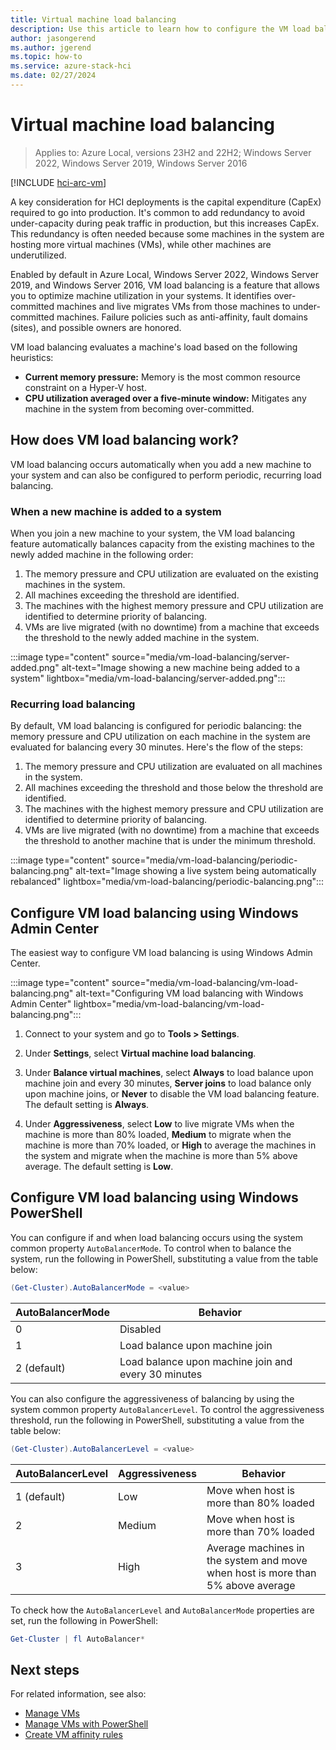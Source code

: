 ```yaml
---
title: Virtual machine load balancing
description: Use this article to learn how to configure the VM load balancing feature in Azure Local and Windows Server.
author: jasongerend
ms.author: jgerend
ms.topic: how-to
ms.service: azure-stack-hci
ms.date: 02/27/2024
---
```

# Virtual machine load balancing

> Applies to: Azure Local, versions 23H2 and 22H2; Windows Server 2022, Windows Server 2019, Windows Server 2016

[!INCLUDE [hci-arc-vm](../../hci/includes/hci-arc-vm.md)]

A key consideration for HCI deployments is the capital expenditure (CapEx) required to go into production. It's common to add redundancy to avoid under-capacity during peak traffic in production, but this increases CapEx. This redundancy is often needed because some machines in the system are hosting more virtual machines (VMs), while other machines are underutilized.

Enabled by default in Azure Local, Windows Server 2022, Windows Server 2019, and Windows Server 2016, VM load balancing is a feature that allows you to optimize machine utilization in your systems. It identifies over-committed machines and live migrates VMs from those machines to under-committed machines. Failure policies such as anti-affinity, fault domains (sites), and possible owners are honored.

VM load balancing evaluates a machine's load based on the following heuristics:

- **Current memory pressure:** Memory is the most common resource constraint on a Hyper-V host.
- **CPU utilization averaged over a five-minute window:** Mitigates any machine in the system from becoming over-committed.

## How does VM load balancing work?

VM load balancing occurs automatically when you add a new machine to your system and can also be configured to perform periodic, recurring load balancing.

### When a new machine is added to a system

When you join a new machine to your system, the VM load balancing feature automatically balances capacity from the existing machines to the newly added machine in the following order:

1. The memory pressure and CPU utilization are evaluated on the existing machines in the system.
2. All machines exceeding the threshold are identified.
3. The machines with the highest memory pressure and CPU utilization are identified to determine priority of balancing.
4. VMs are live migrated (with no downtime) from a machine that exceeds the threshold to the newly added machine in the system.

:::image type="content" source="media/vm-load-balancing/server-added.png" alt-text="Image showing a new machine being added to a system" lightbox="media/vm-load-balancing/server-added.png":::

### Recurring load balancing

By default, VM load balancing is configured for periodic balancing: the memory pressure and CPU utilization on each machine in the system are evaluated for balancing every 30 minutes. Here's the flow of the steps:

1. The memory pressure and CPU utilization are evaluated on all machines in the system.
2. All machines exceeding the threshold and those below the threshold are identified.
3. The machines with the highest memory pressure and CPU utilization are identified to determine priority of balancing.
4. VMs are live migrated (with no downtime) from a machine that exceeds the threshold to another machine that is under the minimum threshold.

:::image type="content" source="media/vm-load-balancing/periodic-balancing.png" alt-text="Image showing a live system being automatically rebalanced" lightbox="media/vm-load-balancing/periodic-balancing.png":::

## Configure VM load balancing using Windows Admin Center

The easiest way to configure VM load balancing is using Windows Admin Center. 

:::image type="content" source="media/vm-load-balancing/vm-load-balancing.png" alt-text="Configuring VM load balancing with Windows Admin Center" lightbox="media/vm-load-balancing/vm-load-balancing.png":::

1. Connect to your system and go to **Tools > Settings**.

2. Under **Settings**, select **Virtual machine load balancing**.

3. Under **Balance virtual machines**, select **Always** to load balance upon machine join and every 30 minutes, **Server joins** to load balance only upon machine joins, or **Never** to disable the VM load balancing feature. The default setting is **Always**.

4. Under **Aggressiveness**, select **Low** to live migrate VMs when the machine is more than 80% loaded, **Medium** to migrate when the machine is more than 70% loaded, or **High** to average the machines in the system and migrate when the machine is more than 5% above average. The default setting is **Low**.

## Configure VM load balancing using Windows PowerShell

You can configure if and when load balancing occurs using the system common property `AutoBalancerMode`. To control when to balance the system, run the following in PowerShell, substituting a value from the table below:

```PowerShell
(Get-Cluster).AutoBalancerMode = <value>
```

|AutoBalancerMode |Behavior|
|-----------------|-----------|
| 0 | Disabled |
| 1 | Load balance upon machine join |
| 2 (default) | Load balance upon machine join and every 30 minutes |

You can also configure the aggressiveness of balancing by using the system common property `AutoBalancerLevel`. To control the aggressiveness threshold, run the following in PowerShell, substituting a value from the table below:

```PowerShell
(Get-Cluster).AutoBalancerLevel = <value>
```

| AutoBalancerLevel | Aggressiveness | Behavior |
|-------------------|----------------|----------|
| 1 (default) | Low | Move when host is more than 80% loaded |
| 2 | Medium | Move when host is more than 70% loaded |
| 3 | High | Average machines in the system and move when host is more than 5% above average |

To check how the `AutoBalancerLevel` and `AutoBalancerMode` properties are set, run the following in PowerShell:

```PowerShell
Get-Cluster | fl AutoBalancer*
```

## Next steps

For related information, see also:

- [Manage VMs](vm.md)
- [Manage VMs with PowerShell](vm-powershell.md)
- [Create VM affinity rules](vm-affinity.md)
